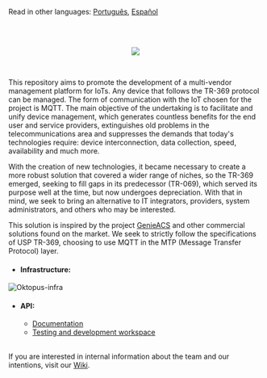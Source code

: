 <p>Read in other languages: <a href="README.md">Português</a>, <a href="README.es.md">Español</a></p><br/><br/>
<p align="center">
<img src="https://user-images.githubusercontent.com/83298718/220207485-8c2aac78-95eb-4b43-b23e-c4bfa6cd30e6.png"/>
</p>
<br/>
<p>
This repository aims to promote the development of a multi-vendor management platform for IoTs. Any device that follows the TR-369 protocol can be managed. The form of communication with the IoT chosen for the project is MQTT. The main objective of the undertaking is to facilitate and unify device management, which generates countless benefits for the end user and service providers, extinguishes old problems in the telecommunications area and suppresses the demands that today's technologies require: device interconnection, data collection, speed, availability and much more.
</p>
<p>
With the creation of new technologies, it became necessary to create a more robust solution that covered a wider range of niches, so the TR-369 emerged, seeking to fill gaps in its predecessor (TR-069), which served its purpose well at the time, but now undergoes depreciation. With that in mind, we seek to bring an alternative to IT integrators, providers, system administrators, and others who may be interested.
</p> 
<p>
This solution is inspired by the project <a href="https://github.com/genieacs/genieacs">GenieACS</a> and other commercial solutions found on the market. We seek to strictly follow the specifications of USP TR-369, choosing to use MQTT in the MTP (Message Transfer Protocol) layer.
</p>
<ul><li><h4>Infrastructure:</h4></li></ul>

![Oktopus-infra](https://user-images.githubusercontent.com/83298718/222589707-58a8786d-d4b7-49c3-a014-e8f4ef95497e.png)

<ul>
    <li>
        <h4>API:</h4>
        <ul>
            <li> 
            <a href="https://documenter.getpostman.com/view/18932104/2s93eR3vQY#10c46751-ede9-4ea1-8ea4-264ebf539e5e">Documentation </a>
            </li>
            <li> 
            <a href="https://www.postman.com/docking-module-astronomer-46169629/workspace/oktopus">Testing and development workspace</a>
            </li>
        </ul>
    </li>
</ul>

<br/>
If you are interested in internal information about the team and our intentions, visit our <a href="https://github.com/leandrofars/oktopus/wiki">Wiki</a>.
